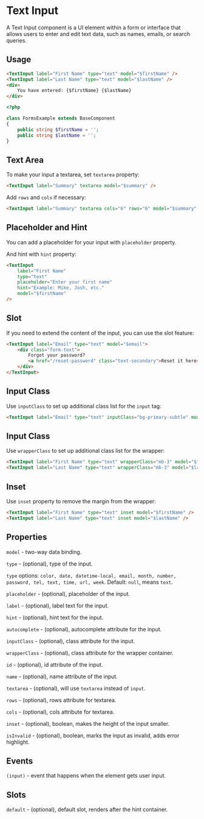# Text Input

A Text Input component is a UI element within a form or interface that allows users to enter and edit text data, such as names, emails, or search queries.

## Usage

<div>
    <FormsExample />
</div>

```html
<TextInput label="First Name" type="text" model="$firstName" />
<TextInput label="Last Name" type="text" model="$lastName" />
<div>
    You have entered: {$firstName} {$lastName}
</div>
```

```php
<?php

class FormsExample extends BaseComponent
{
    public string $firstName = '';
    public string $lastName = '';
}
```

## Text Area

To make your input a textarea, set `textarea` property:

<div>
    <FormsExample example="textarea" />
</div>

```html
<TextInput label="Summary" textarea model="$summary" />
```

Add `rows` and `cols` if necessary:

```html
<TextInput label="Summary" textarea cols="6" rows="6" model="$summary" />
```

## Placeholder and Hint

You can add a placeholder for your input with `placeholder` property.

And hint with `hint` property:

<div>
    <FormsExample example="placeholder" />
</div>

```html
<TextInput 
    label="First Name" 
    type="text"
    placeholder="Enter your first name"
    hint="Example: Mike, Josh, etc."
    model="$firstName" 
/>
```

## Slot

If you need to extend the content of the input, you can use the slot feature:

<div>
    <FormsExample example="slot" />
</div>

```html
<TextInput label="Email" type="text" model="$email">
    <div class="form-text">
        Forgot your password?
        <a href="/reset-password" class="text-secondary">Reset it here</a>
    </div>
</TextInput>
```

## Input Class

Use `inputClass` to set up additional class list for the `input` tag:

<div>
    <FormsExample example="inputClass" />
</div>

```html
<TextInput label="Email" type="text" inputClass="bg-primary-subtle" model="$email" />
```

## Input Class

Use `wrapperClass` to set up additional class list for the wrapper:

<div>
    <FormsExample example="wrapperClass" />
</div>

```html
<TextInput label="First Name" type="text" wrapperClass="mb-3" model="$firstName" />
<TextInput label="Last Name" type="text" wrapperClass="mb-3" model="$lastName" />
```

## Inset


Use `inset` property to remove the margin from the wrapper:

<div>
    <FormsExample example="inset" />
</div>

```html
<TextInput label="First Name" type="text" inset model="$firstName" />
<TextInput label="Last Name" type="text" inset model="$lastName" />
```

## Properties

`model` - two-way data binding.

`type` - (optional), type of the input. 

`type` options: `color, date, datetime-local, email, month, number, password, tel, text, time, url, week`. Default: `null`, means `text`.

`placeholder` - (optional), placeholder of the input.

`label` - (optional), label text for the input.

`hint` - (optional), hint text for the input.

`autocomplete` - (optional), autocomplete attribute for the input.

`inputClass` - (optional), class attribute for the input.

`wrapperClass` - (optional), class attribute for the wrapper container.

`id` - (optional), id attribute of the input.

`name` - (optional), name attribute of the input.

`textarea` - (optional), will use `textarea` instead of `input`.

`rows` - (optional), rows attribute for textarea.

`cols` - (optional), cols attribute for textarea.

`inset` - (optional), boolean, makes the height of the input smaller.

`isInvalid` - (optional), boolean, marks the input as invalid, adds error highlight.

## Events

`(input)` - event that happens when the element gets user input.

## Slots

`default` - (optional), default slot, renders after the hint container.
